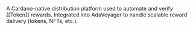 A Cardano-native distribution platform used to automate and verify [[Token]] rewards. Integrated into AdaVoyager to handle scalable reward delivery (tokens, NFTs, etc.).
